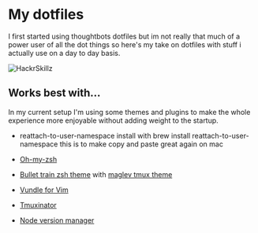 # My dotfiles
I first started using thoughtbots dotfiles but im not really that much of a power user of all the dot things so here's my take on dotfiles with stuff i actually use on a day to day basis.

![HackrSkillz](http://media1.giphy.com/media/JmJMzlXOiI0dq/200w.gif)

## Works best with...
In my current setup I'm using some themes and plugins to make the whole experience more enjoyable without adding weight to the startup.

- reattach-to-user-namespace install with brew install reattach-to-user-namespace this is to make copy and paste great again on mac

- [Oh-my-zsh](https://github.com/robbyrussell/oh-my-zsh)

- [Bullet train zsh theme](https://github.com/caiogondim/bullet-train-oh-my-zsh-theme) with [maglev tmux theme](https://github.com/caiogondim/maglev)

- [Vundle for Vim](https://github.com/VundleVim/Vundle.vim)

- [Tmuxinator](https://github.com/tmuxinator/tmuxinator)

- [Node version manager](https://github.com/creationix/nvm)
